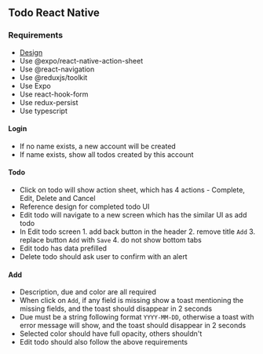 ## Todo React Native

### Requirements

- [Design](react-native-assessment.sketch.pdf)
- Use @expo/react-native-action-sheet
- Use @react-navigation
- Use @reduxjs/toolkit
- Use Expo
- Use react-hook-form
- Use redux-persist
- Use typescript

#### Login

- If no name exists, a new account will be created
- If name exists, show all todos created by this account

#### Todo

- Click on todo will show action sheet, which has 4 actions - Complete, Edit, Delete and Cancel
- Reference design for completed todo UI
- Edit todo will navigate to a new screen which has the similar UI as add todo
- In Edit todo screen 1. add back button in the header 2. remove title `Add` 3. replace button `Add` with `Save` 4. do not show bottom tabs
- Edit todo has data prefilled
- Delete todo should ask user to confirm with an alert

#### Add

- Description, due and color are all required
- When click on `Add`, if any field is missing show a toast mentioning the missing fields, and the toast should disappear in 2 seconds
- Due must be a string following format `YYYY-MM-DD`, otherwise a toast with error message will show, and the toast should disappear in 2 seconds
- Selected color should have full opacity, others shouldn't
- Edit todo should also follow the above requirements
